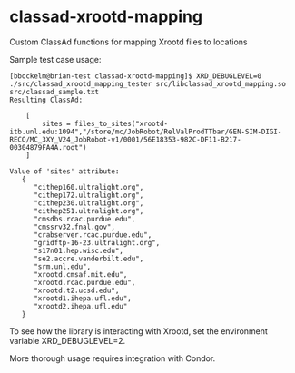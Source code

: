 classad-xrootd-mapping
======================

Custom ClassAd functions for mapping Xrootd files to locations

Sample test case usage:

```
[bbockelm@brian-test classad-xrootd-mapping]$ XRD_DEBUGLEVEL=0 ./src/classad_xrootd_mapping_tester src/libclassad_xrootd_mapping.so src/classad_sample.txt 
Resulting ClassAd:

    [
        sites = files_to_sites("xrootd-itb.unl.edu:1094","/store/mc/JobRobot/RelValProdTTbar/GEN-SIM-DIGI-RECO/MC_3XY_V24_JobRobot-v1/0001/56E18353-982C-DF11-B217-00304879FA4A.root")
    ]

Value of 'sites' attribute: 
   {
      "cithep160.ultralight.org",
      "cithep172.ultralight.org",
      "cithep230.ultralight.org",
      "cithep251.ultralight.org",
      "cmsdbs.rcac.purdue.edu",
      "cmssrv32.fnal.gov",
      "crabserver.rcac.purdue.edu",
      "gridftp-16-23.ultralight.org",
      "s17n01.hep.wisc.edu",
      "se2.accre.vanderbilt.edu",
      "srm.unl.edu",
      "xrootd.cmsaf.mit.edu",
      "xrootd.rcac.purdue.edu",
      "xrootd.t2.ucsd.edu",
      "xrootd1.ihepa.ufl.edu",
      "xrootd2.ihepa.ufl.edu"
   }
```

To see how the library is interacting with Xrootd, set the environment variable XRD_DEBUGLEVEL=2.

More thorough usage requires integration with Condor.

